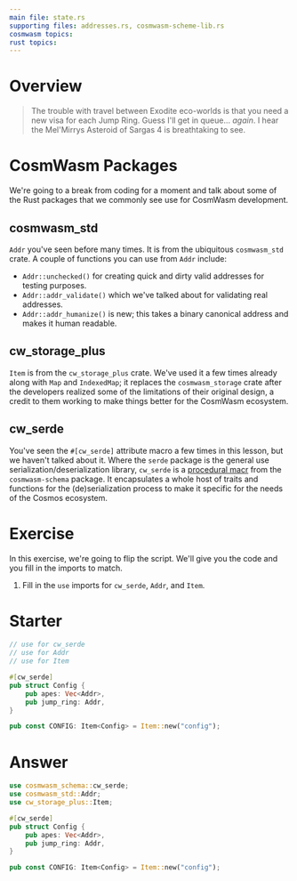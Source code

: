 ```yaml
---
main file: state.rs
supporting files: addresses.rs, cosmwasm-scheme-lib.rs
cosmwasm topics:
rust topics:
---
```


# Overview
> The trouble with travel between Exodite eco-worlds is that you need a new visa for each Jump Ring. Guess I'll get in queue... *again*. I hear the Mel'Mirrys Asteroid of Sargas 4 is breathtaking to see.

# CosmWasm Packages 
We're going to a break from coding for a moment and talk about some of the Rust packages that we commonly see use for CosmWasm development. 

## cosmwasm_std
`Addr` you've seen before many times. It is from the ubiquitous `cosmwasm_std` crate. A couple of functions you can use from `Addr` include:
- `Addr::unchecked()` for creating quick and dirty valid addresses for testing purposes.
- `Addr::addr_validate()` which we've talked about for validating real addresses.
- `Addr::addr_humanize()` is new; this takes a binary canonical address and makes it human readable.

## cw_storage_plus
`Item` is from the `cw_storage_plus` crate. We've used it a few times already along with `Map` and `IndexedMap`; it replaces the `cosmwasm_storage` crate after the developers realized some of the limitations of their original design, a credit to them working to make things better for the CosmWasm ecosystem.

## cw_serde
You've seen the `#[cw_serde]` attribute macro a few times in this lesson, but we haven't talked about it. Where the `serde` package is the general use serialization/deserialization library, `cw_serde` is a [procedural macr](https://doc.rust-lang.org/reference/procedural-macros.html)<ExternalLink> from the `cosmwasm-schema` package. It encapsulates a whole host of traits and functions for the (de)serialization process to make it specific for the needs of the Cosmos ecosystem.

# Exercise
In this exercise, we're going to flip the script. We'll give you the code and you fill in the imports to match.

1. Fill in the `use` imports for `cw_serde`, `Addr`, and `Item`.

# Starter
```rust
// use for cw_serde
// use for Addr
// use for Item

#[cw_serde]
pub struct Config {
    pub apes: Vec<Addr>,
    pub jump_ring: Addr,
}

pub const CONFIG: Item<Config> = Item::new("config");
```

# Answer
```rust
use cosmwasm_schema::cw_serde;
use cosmwasm_std::Addr;
use cw_storage_plus::Item;

#[cw_serde]
pub struct Config {
    pub apes: Vec<Addr>,
    pub jump_ring: Addr,
}

pub const CONFIG: Item<Config> = Item::new("config");
```
